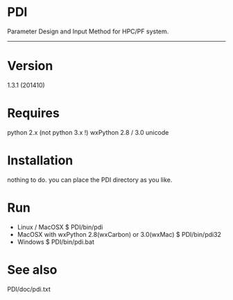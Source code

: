 PDI
===

Parameter Design and Input Method for HPC/PF system.

----
# Version
  1.3.1 (201410)

# Requires
  python 2.x (not python 3.x !)
  wxPython 2.8 / 3.0 unicode

# Installation
  nothing to do. you can place the PDI directory as you like.

# Run
  - Linux / MacOSX
    $ PDI/bin/pdi
  - MacOSX with wxPython 2.8(wxCarbon) or 3.0(wxMac)
    $ PDI/bin/pdi32
  - Windows
    $ PDI/bin/pdi.bat

# See also
  PDI/doc/pdi.txt

